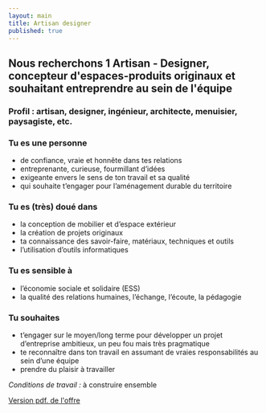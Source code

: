 ```yaml
---
layout: main
title: Artisan designer
published: true
---
```


## Nous recherchons 1 Artisan - Designer, concepteur d'espaces-produits originaux et souhaitant entreprendre au sein de l'équipe


### Profil : artisan, designer, ingénieur, architecte, menuisier, paysagiste, etc.  


### Tu es une personne  
 - de confiance, vraie et honnête dans tes relations  
 - entreprenante, curieuse, fourmillant d’idées  
 - exigeante envers le sens de ton travail et sa qualité  
 - qui souhaite t’engager pour l’aménagement durable du territoire  

### Tu es (très) doué dans  
 - la conception de mobilier et d’espace extérieur  
 - la création de projets originaux  
 - ta connaissance des savoir-faire, matériaux, techniques et outils  
 - l’utilisation d’outils informatiques

### Tu es sensible à  
 - l’économie sociale et solidaire (ESS)  
 - la qualité des relations humaines, l’échange, l’écoute, la pédagogie

### Tu souhaites  
 - t’engager sur le moyen/long terme pour développer un projet d’entreprise ambitieux, un peu fou mais très pragmatique 
 - te reconnaître dans ton travail en assumant de vraies responsabilités au sein d’une équipe  
 - prendre du plaisir à travailler

*Conditions de travail :* à construire ensemble

<p class="center">
  <a href="assets/pdf/hop-durable_artisan_designer.pdf" class="button">Version pdf. de l'offre </a>
</p>
